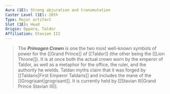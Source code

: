 ```yaml
---
Aura (1E): Strong abjuration and transmutation
Caster Level (1E): 20th
Type: Major artifact
Slot (1E): Head
Origin: Oppara, Taldor
Affiliation: Stavian III
---
```


> The ***Primogen Crown*** is one the two most well-known symbols of power for the [[Grand Prince]] of [[Taldor]] (the other being the [[Lion Throne]]). It is at once both the actual crown worn by the emperor of Taldor, as well as a metaphor for the office, the ruler, and the authority he wields. Taldan myths claim that it was forged by [[Taldaris|First Emperor Taldaris]] and includes the mane of the [[Grogrisant|grogrisant]]. It is currently held by [[Stavian III|Grand Prince Stavian III]].







